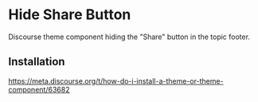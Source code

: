 # Hide Share Button

Discourse theme component hiding the "Share" button in the topic footer.

## Installation

https://meta.discourse.org/t/how-do-i-install-a-theme-or-theme-component/63682
